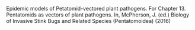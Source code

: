 Epidemic models of Petatomid-vectored plant pathogens.
For Chapter 13. Pentatomids as vectors of plant pathogens. In, McPherson, J. (ed.) Biology of Invasive Stink Bugs and Related Species (Pentatomoidea) (2016)
